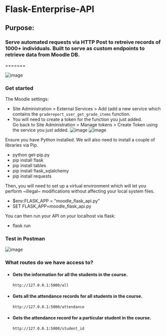 # Flask-Enterprise-API

## Purpose: 
### Serve automated requests via HTTP Post to retreive records of 1000+ individuals. Built to serve as custom endpoints to retrieve data from Moodle DB.
=======

![image](https://github.com/Kurayami7/Flask-Enterprise-API/assets/124408792/a4351f9b-d597-4ed5-bef8-185456354f05)

### Get started
The Moodle settings:
* Site Administration > External Services > Add (add a new service which contains the `gradereport_user_get_grade_items` function.
* You will need to create a token for the function you just added. <br>Go back to Site Administration > Manage tokens > Create Token using the service you just added.
![image](https://github.com/Kurayami7/Flask-Enterprise-API/assets/124408792/ece04b8a-e3c9-417a-98c9-ebae77fefdb6)
![image](https://github.com/Kurayami7/Flask-Enterprise-API/assets/124408792/0c18dfdf-a31f-401e-a4ad-db883deb9eee)


Ensure you have Python installed. We will also need to install a couple of libraries via Pip. <br>
 * python get-pip.py <br>
 * pip install flask <br>
 * pip install tables <br>
 * pip install flask_sqlalchemy <br>
 * pip install requests <br>

Then, you will need to set up a virtual environment which will let you perform ~illegal~ modifications without affecting your local system files. <br>
 * $env:FLASK_APP = "moodle_flask_api.py" <br>
 * SET FLASK_APP=moodle_flask_api.py <br>

You can then run your API on your localhost via flask:
* flask run


### Test in Postman
![image](https://github.com/Kurayami7/Flask-Enterprise-API/assets/124408792/458326f9-eeed-4fd1-88f3-266f791aef67)

### What routes do we have access to?
- #### Gets the information for all the students in the course.
  `http://127.0.0.1:5000/all`

- #### Gets all the attendance records for all students in the course.
  `http://127.0.0.1:5000/attendance`

- #### Gets the attendance record for a particular student in the course.
  `http://127.0.0.1:5000/student_id`

